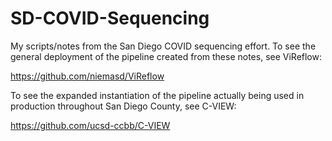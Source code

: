 # SD-COVID-Sequencing
My scripts/notes from the San Diego COVID sequencing effort. To see the general deployment of the pipeline created from these notes, see ViReflow:

https://github.com/niemasd/ViReflow

To see the expanded instantiation of the pipeline actually being used in production throughout San Diego County, see C-VIEW:

https://github.com/ucsd-ccbb/C-VIEW
